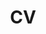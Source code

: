 ---
title: CV
layout: cv
permalink: /cv/

job_title: Software Engineer

introduction: >-
    Software engineer and sessional academic with Applied Mathematics and 
    Software Engineering degrees from Queensland University of Technology. 
    Seeking opportunities to better my understanding of software architecture 
    and design.

programming_tools:
 - "C/C++"
 - ".NET(C#/F#)"
 - "Java"
 - "Python"
 - "Rust"
 - "Javascript"
 - "Typescript"
 - "Matlab"
 - "Git"
 - "Bash"
 - "Powershell"
 - "CMake"
 - "Jenkins"
 - "BitBucket"
 - "Atlassian Bamboo"
---